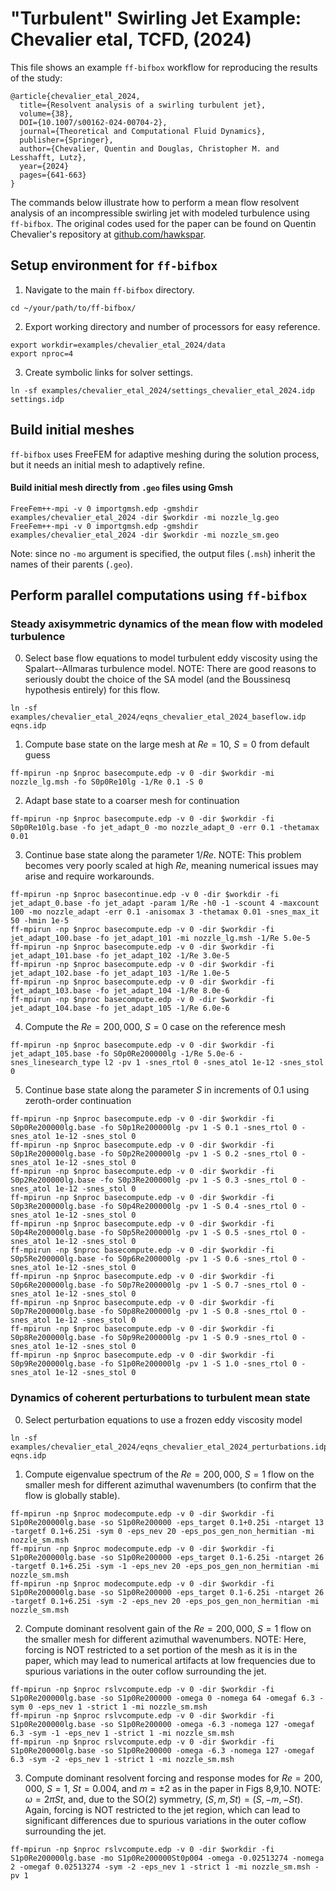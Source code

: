 # "Turbulent" Swirling Jet Example: Chevalier etal, TCFD, (2024)
This file shows an example `ff-bifbox` workflow for reproducing the results of the study:
```
@article{chevalier_etal_2024,
  title={Resolvent analysis of a swirling turbulent jet},
  volume={38},
  DOI={10.1007/s00162-024-00704-2},
  journal={Theoretical and Computational Fluid Dynamics},
  publisher={Springer},
  author={Chevalier, Quentin and Douglas, Christopher M. and Lesshafft, Lutz},
  year={2024}
  pages={641-663}
}
```
The commands below illustrate how to perform a mean flow resolvent analysis of an incompressible swirling jet with modeled turbulence using `ff-bifbox`. The original codes used for the paper can be found on Quentin Chevalier's repository at [github.com/hawkspar](https://github.com/hawkspar).

## Setup environment for `ff-bifbox`
1. Navigate to the main `ff-bifbox` directory.
```
cd ~/your/path/to/ff-bifbox/
```
2. Export working directory and number of processors for easy reference.
```
export workdir=examples/chevalier_etal_2024/data
export nproc=4
```
3. Create symbolic links for solver settings.
```
ln -sf examples/chevalier_etal_2024/settings_chevalier_etal_2024.idp settings.idp
```

## Build initial meshes
`ff-bifbox` uses FreeFEM for adaptive meshing during the solution process, but it needs an initial mesh to adaptively refine.
#### Build initial mesh directly from `.geo` files using Gmsh
```
FreeFem++-mpi -v 0 importgmsh.edp -gmshdir examples/chevalier_etal_2024 -dir $workdir -mi nozzle_lg.geo
FreeFem++-mpi -v 0 importgmsh.edp -gmshdir examples/chevalier_etal_2024 -dir $workdir -mi nozzle_sm.geo
```
Note: since no `-mo` argument is specified, the output files (`.msh`) inherit the names of their parents (`.geo`).

## Perform parallel computations using `ff-bifbox`
### Steady axisymmetric dynamics of the mean flow with modeled turbulence

0. Select base flow equations to model turbulent eddy viscosity using the Spalart--Allmaras turbulence model. NOTE: There are good reasons to seriously doubt the choice of the SA model (and the Boussinesq hypothesis entirely) for this flow.
```
ln -sf examples/chevalier_etal_2024/eqns_chevalier_etal_2024_baseflow.idp eqns.idp
```

1. Compute base state on the large mesh at $Re=10$, $S=0$ from default guess
```
ff-mpirun -np $nproc basecompute.edp -v 0 -dir $workdir -mi nozzle_lg.msh -fo S0p0Re10lg -1/Re 0.1 -S 0
```

2. Adapt base state to a coarser mesh for continuation
```
ff-mpirun -np $nproc basecompute.edp -v 0 -dir $workdir -fi S0p0Re10lg.base -fo jet_adapt_0 -mo nozzle_adapt_0 -err 0.1 -thetamax 0.01
```

3. Continue base state along the parameter $1/Re$. NOTE: This problem becomes very poorly scaled at high $Re$, meaning numerical issues may arise and require workarounds.
```
ff-mpirun -np $nproc basecontinue.edp -v 0 -dir $workdir -fi jet_adapt_0.base -fo jet_adapt -param 1/Re -h0 -1 -scount 4 -maxcount 100 -mo nozzle_adapt -err 0.1 -anisomax 3 -thetamax 0.01 -snes_max_it 50 -hmin 1e-5
ff-mpirun -np $nproc basecompute.edp -v 0 -dir $workdir -fi jet_adapt_100.base -fo jet_adapt_101 -mi nozzle_lg.msh -1/Re 5.0e-5
ff-mpirun -np $nproc basecompute.edp -v 0 -dir $workdir -fi jet_adapt_101.base -fo jet_adapt_102 -1/Re 3.0e-5
ff-mpirun -np $nproc basecompute.edp -v 0 -dir $workdir -fi jet_adapt_102.base -fo jet_adapt_103 -1/Re 1.0e-5
ff-mpirun -np $nproc basecompute.edp -v 0 -dir $workdir -fi jet_adapt_103.base -fo jet_adapt_104 -1/Re 8.0e-6
ff-mpirun -np $nproc basecompute.edp -v 0 -dir $workdir -fi jet_adapt_104.base -fo jet_adapt_105 -1/Re 6.0e-6
```

4. Compute the $Re=200,000$, $S=0$ case on the reference mesh
```
ff-mpirun -np $nproc basecompute.edp -v 0 -dir $workdir -fi jet_adapt_105.base -fo S0p0Re200000lg -1/Re 5.0e-6 -snes_linesearch_type l2 -pv 1 -snes_rtol 0 -snes_atol 1e-12 -snes_stol 0
```

5. Continue base state along the parameter $S$ in increments of $0.1$ using zeroth-order continuation
```
ff-mpirun -np $nproc basecompute.edp -v 0 -dir $workdir -fi S0p0Re200000lg.base -fo S0p1Re200000lg -pv 1 -S 0.1 -snes_rtol 0 -snes_atol 1e-12 -snes_stol 0
ff-mpirun -np $nproc basecompute.edp -v 0 -dir $workdir -fi S0p1Re200000lg.base -fo S0p2Re200000lg -pv 1 -S 0.2 -snes_rtol 0 -snes_atol 1e-12 -snes_stol 0
ff-mpirun -np $nproc basecompute.edp -v 0 -dir $workdir -fi S0p2Re200000lg.base -fo S0p3Re200000lg -pv 1 -S 0.3 -snes_rtol 0 -snes_atol 1e-12 -snes_stol 0
ff-mpirun -np $nproc basecompute.edp -v 0 -dir $workdir -fi S0p3Re200000lg.base -fo S0p4Re200000lg -pv 1 -S 0.4 -snes_rtol 0 -snes_atol 1e-12 -snes_stol 0
ff-mpirun -np $nproc basecompute.edp -v 0 -dir $workdir -fi S0p4Re200000lg.base -fo S0p5Re200000lg -pv 1 -S 0.5 -snes_rtol 0 -snes_atol 1e-12 -snes_stol 0
ff-mpirun -np $nproc basecompute.edp -v 0 -dir $workdir -fi S0p5Re200000lg.base -fo S0p6Re200000lg -pv 1 -S 0.6 -snes_rtol 0 -snes_atol 1e-12 -snes_stol 0
ff-mpirun -np $nproc basecompute.edp -v 0 -dir $workdir -fi S0p6Re200000lg.base -fo S0p7Re200000lg -pv 1 -S 0.7 -snes_rtol 0 -snes_atol 1e-12 -snes_stol 0
ff-mpirun -np $nproc basecompute.edp -v 0 -dir $workdir -fi S0p7Re200000lg.base -fo S0p8Re200000lg -pv 1 -S 0.8 -snes_rtol 0 -snes_atol 1e-12 -snes_stol 0
ff-mpirun -np $nproc basecompute.edp -v 0 -dir $workdir -fi S0p8Re200000lg.base -fo S0p9Re200000lg -pv 1 -S 0.9 -snes_rtol 0 -snes_atol 1e-12 -snes_stol 0
ff-mpirun -np $nproc basecompute.edp -v 0 -dir $workdir -fi S0p9Re200000lg.base -fo S1p0Re200000lg -pv 1 -S 1.0 -snes_rtol 0 -snes_atol 1e-12 -snes_stol 0
```

### Dynamics of coherent perturbations to turbulent mean state

0. Select perturbation equations to use a frozen eddy viscosity model
```
ln -sf examples/chevalier_etal_2024/eqns_chevalier_etal_2024_perturbations.idp eqns.idp
```

1. Compute eigenvalue spectrum of the $Re=200,000$, $S=1$ flow on the smaller mesh for different azimuthal wavenumbers (to confirm that the flow is globally stable).
```
ff-mpirun -np $nproc modecompute.edp -v 0 -dir $workdir -fi S1p0Re200000lg.base -so S1p0Re200000 -eps_target 0.1+0.25i -ntarget 13 -targetf 0.1+6.25i -sym 0 -eps_nev 20 -eps_pos_gen_non_hermitian -mi nozzle_sm.msh
ff-mpirun -np $nproc modecompute.edp -v 0 -dir $workdir -fi S1p0Re200000lg.base -so S1p0Re200000 -eps_target 0.1-6.25i -ntarget 26 -targetf 0.1+6.25i -sym -1 -eps_nev 20 -eps_pos_gen_non_hermitian -mi nozzle_sm.msh
ff-mpirun -np $nproc modecompute.edp -v 0 -dir $workdir -fi S1p0Re200000lg.base -so S1p0Re200000 -eps_target 0.1-6.25i -ntarget 26 -targetf 0.1+6.25i -sym -2 -eps_nev 20 -eps_pos_gen_non_hermitian -mi nozzle_sm.msh
```

2. Compute dominant resolvent gain of the $Re=200,000$, $S=1$ flow on the smaller mesh for different azimuthal wavenumbers. NOTE: Here, forcing is NOT restricted to a set portion of the mesh as it is in the paper, which may lead to numerical artifacts at low frequencies due to spurious variations in the outer coflow surrounding the jet.
```
ff-mpirun -np $nproc rslvcompute.edp -v 0 -dir $workdir -fi S1p0Re200000lg.base -so S1p0Re200000 -omega 0 -nomega 64 -omegaf 6.3 -sym 0 -eps_nev 1 -strict 1 -mi nozzle_sm.msh
ff-mpirun -np $nproc rslvcompute.edp -v 0 -dir $workdir -fi S1p0Re200000lg.base -so S1p0Re200000 -omega -6.3 -nomega 127 -omegaf 6.3 -sym -1 -eps_nev 1 -strict 1 -mi nozzle_sm.msh
ff-mpirun -np $nproc rslvcompute.edp -v 0 -dir $workdir -fi S1p0Re200000lg.base -so S1p0Re200000 -omega -6.3 -nomega 127 -omegaf 6.3 -sym -2 -eps_nev 1 -strict 1 -mi nozzle_sm.msh
```

3. Compute dominant resolvent forcing and response modes for $Re=200,000$, $S=1$, $St=0.004$, and $m=\pm2$ as in the paper in Figs 8,9,10. NOTE: $\omega=2\pi{}St$, and, due to the SO(2) symmetry, $(S,m,St)=(S,-m,-St)$. Again, forcing is NOT restricted to the jet region, which can lead to significant differences due to spurious variations in the outer coflow surrounding the jet.
```
ff-mpirun -np $nproc rslvcompute.edp -v 0 -dir $workdir -fi S1p0Re200000lg.base -mo S1p0Re200000St0p004 -omega -0.02513274 -nomega 2 -omegaf 0.02513274 -sym -2 -eps_nev 1 -strict 1 -mi nozzle_sm.msh -pv 1
```